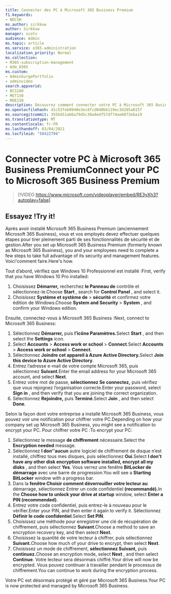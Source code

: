 ```yaml
---
title: Connecter des PC à Microsoft 365 Business Premium
f1.keywords:
- NOCSH
ms.author: sirkkuw
author: Sirkkuw
manager: scotv
audience: Admin
ms.topic: article
ms.service: o365-administration
localization_priority: Normal
ms.collection:
- M365-subscription-management
- Adm_O365
ms.custom:
- AdminSurgePortfolio
- adminvideo
search.appverid:
- BCS160
- MET150
- MOE150
description: Découvrez comment connecter votre PC à Microsoft 365 Business.
ms.openlocfilehash: d1c53feb0940e3ec8fcd040bb119ec3d285a615f
ms.sourcegitcommit: 355bd51ab6a79d5c36a4e4f57df74ae6873eba19
ms.translationtype: MT
ms.contentlocale: fr-FR
ms.lasthandoff: 03/04/2021
ms.locfileid: "50422794"
---
```

# <a name="connect-your-pc-to-microsoft-365-business-premium"></a><span data-ttu-id="8f684-103">Connecter votre PC à Microsoft 365 Business Premium</span><span class="sxs-lookup"><span data-stu-id="8f684-103">Connect your PC to Microsoft 365 Business Premium</span></span>

> [!VIDEO https://www.microsoft.com/videoplayer/embed/RE3yXh3?autoplay=false]

## <a name="try-it"></a><span data-ttu-id="8f684-104">Essayez !</span><span class="sxs-lookup"><span data-stu-id="8f684-104">Try it!</span></span>
<span data-ttu-id="8f684-105">Après avoir installé Microsoft 365 Business Premium (anciennement Microsoft 365 Business), vous et vos employés devez effectuer quelques étapes pour tirer pleinement parti de ses fonctionnalités de sécurité et de gestion.</span><span class="sxs-lookup"><span data-stu-id="8f684-105">After you set up Microsoft 365 Business Premium (formerly known as Microsoft 365 Business), you and your employees need to complete a few steps to take full advantage of its security and management features.</span></span> <span data-ttu-id="8f684-106">Voici&#39;comment faire.</span><span class="sxs-lookup"><span data-stu-id="8f684-106">Here&#39;s how.</span></span>

<span data-ttu-id="8f684-107">Tout d’abord, vérifiez que Windows 10 Professionnel est installé :</span><span class="sxs-lookup"><span data-stu-id="8f684-107">First, verify that you have Windows 10 Pro installed:</span></span>

1. <span data-ttu-id="8f684-108">Choisissez  **Démarrer,** recherchez  **le Panneau de** contrôle et sélectionnez-le.</span><span class="sxs-lookup"><span data-stu-id="8f684-108">Choose  **Start** , search for  **Control Panel** , and select it.</span></span>
2. <span data-ttu-id="8f684-109">Choisissez **Système et système de**   >   **sécurité** et confirmez votre édition de Windows.</span><span class="sxs-lookup"><span data-stu-id="8f684-109">Choose  **System and Security**  >  **System** , and confirm your Windows edition.</span></span>

<span data-ttu-id="8f684-110">Ensuite, connectez-vous à Microsoft 365 Business :</span><span class="sxs-lookup"><span data-stu-id="8f684-110">Next, connect to Microsoft 365 Business:</span></span>

1. <span data-ttu-id="8f684-111">Sélectionnez **Démarrer,** puis **l’icône Paramètres.**</span><span class="sxs-lookup"><span data-stu-id="8f684-111">Select  **Start** , and then select the  **Settings** icon.</span></span>
2. <span data-ttu-id="8f684-112">Select **Accounts**  >   **Access work or school**   >   **Connect**.</span><span class="sxs-lookup"><span data-stu-id="8f684-112">Select  **Accounts** >  **Access work or school**  >  **Connect**.</span></span>
3. <span data-ttu-id="8f684-113">Sélectionnez **Joindre cet appareil à Azure Active Directory.**</span><span class="sxs-lookup"><span data-stu-id="8f684-113">Select  **Join this device to Azure Active Directory**.</span></span>
4. <span data-ttu-id="8f684-114">Entrez l’adresse e-mail de votre compte Microsoft 365, puis sélectionnez  **Suivant**.</span><span class="sxs-lookup"><span data-stu-id="8f684-114">Enter the email address for your Microsoft 365 account, and select  **Next**.</span></span>
5. <span data-ttu-id="8f684-115">Entrez votre mot de passe,  **sélectionnez Se connectez,** puis vérifiez que vous rejoignez l’organisation correcte.</span><span class="sxs-lookup"><span data-stu-id="8f684-115">Enter your password, select  **Sign in** , and then verify that you are joining the correct organization.</span></span>
6. <span data-ttu-id="8f684-116">Sélectionnez  **Rejoindre,** puis  **Terminé**.</span><span class="sxs-lookup"><span data-stu-id="8f684-116">Select  **Join** , and then select  **Done**.</span></span>

<span data-ttu-id="8f684-117">Selon la façon dont votre entreprise a installé Microsoft 365 Business, vous pouvez voir une notification pour chiffrer votre PC.</span><span class="sxs-lookup"><span data-stu-id="8f684-117">Depending on how your company set up Microsoft 365 Business, you might see a notification to encrypt your PC.</span></span> <span data-ttu-id="8f684-118">Pour chiffrer votre PC :</span><span class="sxs-lookup"><span data-stu-id="8f684-118">To encrypt your PC:</span></span>

1. <span data-ttu-id="8f684-119">Sélectionnez le message  **de chiffrement**  nécessaire.</span><span class="sxs-lookup"><span data-stu-id="8f684-119">Select the  **Encryption needed**  message.</span></span>
2. <span data-ttu-id="8f684-120">Sélectionnez  **I don&#39;'aucun** autre logiciel de chiffrement de disque n’est installé, chiffrez tous mes disques, puis sélectionnez  **Oui**.</span><span class="sxs-lookup"><span data-stu-id="8f684-120">Select  **I don&#39;t have any other disk encryption software installed, encrypt all my disks** , and then select  **Yes**.</span></span> <span data-ttu-id="8f684-121">Vous verrez une fenêtre  **BitLocker de démarrage**  avec une barre de progression.</span><span class="sxs-lookup"><span data-stu-id="8f684-121">You will see a  **Starting BitLocker**  window with a progress bar.</span></span>
3. <span data-ttu-id="8f684-122">Dans la **fenêtre Choisir comment déverrouiller votre lecteur au** démarrage, sélectionnez Entrer un code confidentiel **(recommandé).**</span><span class="sxs-lookup"><span data-stu-id="8f684-122">In the  **Choose how to unlock your drive at startup**  window, select **Enter a PIN (recommended)**.</span></span>
4. <span data-ttu-id="8f684-123">Entrez votre code confidentiel, puis entrez-le à nouveau pour le vérifier.</span><span class="sxs-lookup"><span data-stu-id="8f684-123">Enter your PIN, and then enter it again to verify it.</span></span> <span data-ttu-id="8f684-124">Sélectionnez  **Définir le code confidentiel**.</span><span class="sxs-lookup"><span data-stu-id="8f684-124">Select  **Set PIN**.</span></span>
5. <span data-ttu-id="8f684-125">Choisissez une méthode pour enregistrer une clé de récupération de chiffrement, puis sélectionnez  **Suivant**.</span><span class="sxs-lookup"><span data-stu-id="8f684-125">Choose a method to save an encryption recovery key, and then select  **Next**.</span></span>
6. <span data-ttu-id="8f684-126">Choisissez la quantité de votre lecteur à chiffrer, puis sélectionnez **Suivant.**</span><span class="sxs-lookup"><span data-stu-id="8f684-126">Choose how much of your drive to encrypt, then select  **Next**.</span></span>
7. <span data-ttu-id="8f684-127">Choisissez un mode de chiffrement, **sélectionnez Suivant,** puis **continuez.**</span><span class="sxs-lookup"><span data-stu-id="8f684-127">Choose an encryption mode, select  **Next** , and then select  **Continue**.</span></span> <span data-ttu-id="8f684-128">Votre lecteur sera désormais chiffré.</span><span class="sxs-lookup"><span data-stu-id="8f684-128">Your drive will now be encrypted.</span></span> <span data-ttu-id="8f684-129">Vous pouvez continuer à travailler pendant le processus de chiffrement.</span><span class="sxs-lookup"><span data-stu-id="8f684-129">You can continue to work during the encryption process.</span></span>

<span data-ttu-id="8f684-130">Votre PC est désormais protégé et géré par Microsoft 365 Business.</span><span class="sxs-lookup"><span data-stu-id="8f684-130">Your PC is now protected and managed by Microsoft 365 Business.</span></span>